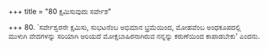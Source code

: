 +++
title = "80 ಕ್ಷಮಿಸುವುದು ಸರ್ವೇಶ"

+++
80. `ಸರ್ವೇಶ್ವರನೇ ಕ್ಷಮಿಸು, ಸುಭಟನೆಂಬ ಅಭಿಮಾನ ಭ್ರಮೆಯಿಂದ, ಮೋಹವೆಂಬ ಅಂಧಕೂಪದಲ್ಲಿ ಮುಳುಗಿ ವೇದಗಳನ್ನು ಸರಿಯಾಗಿ ಅರಿಯದೆ  ಮೋಕ್ಷಬಾಹಿರನಾಗಿರುವ ನನ್ನನ್ನು ಕರುಣೆಯಿಂದ ಕಾಪಾಡಬೇಕು' ಎಂದನು.
